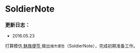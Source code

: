 # SoldierNote
### 更新日志：

- 2016.05.23

打算模仿[ 魅族便签 ](http://www.coolapk.com/apk/com.meizu.notes)做出`搜杰便签`（SoldierNote），完成初期准备工作。
